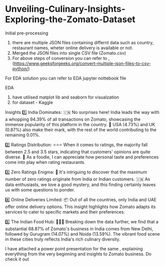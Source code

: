 # Unveiling-Culinary-Insights-Exploring-the-Zomato-Dataset

Initial pre-processing
1. there are multiple JSON files containing differnt data such as country, restaurant names, wheter online delivery is available or not.
2. Merged the JSON files into single CSV file (Zomato.csv)
3. For above steps of conversion you can refer to , (https://www.geeksforgeeks.org/convert-multiple-json-files-to-csv-python/)

For EDA solution you can refer to EDA jupyter nottebook file

EDA
1. have utilised matplot lib and seaborn for visualzation
2. for dataset - Kaggle

Insights
1️⃣ India Dominates: 🇮🇳
No surprises here! India leads the way with a whopping 94.39% of all transactions on Zomato, showcasing the immense popularity of this platform in the country. 🌟 USA (4.73%) and UK (0.87%) also make their mark, with the rest of the world contributing to the remaining 0.01%.

2️⃣ Ratings Distribution: ⭐️⭐️⭐️
When it comes to ratings, the majority fall between 2.5 and 3.5 stars, indicating that customers' opinions are quite diverse. 🌟 As a foodie, I can appreciate how personal taste and preferences come into play when rating restaurants.

3️⃣ Zero Ratings Enigma: 🤔
It's intriguing to discover that the maximum number of zero ratings originate from India or Indian customers. 🇮🇳 As data enthusiasts, we love a good mystery, and this finding certainly leaves us with some questions to ponder.

4️⃣ Online Deliveries Limited: 📦
Out of all the countries, only India and UAE offer online delivery options. This insight highlights how Zomato adapts its services to cater to specific markets and their preferences.

5️⃣ The Indian Food Hub: 🍲🇮🇳
Breaking down the data further, we find that a substantial 68.87% of Zomato's business in India comes from New Delhi, followed by Gurugram (14.07%) and Noida (13.59%). The vibrant food scene in these cities truly reflects India's rich culinary diversity.


I have attached a power point presentation for the same , explaining everything from the very beginning and insights to Zomato business. Do check it out
